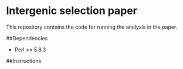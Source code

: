 # Intergenic selection paper

This repository contains the code for running the analysis in the paper.

##Dependencies

* Perl >= 5.8.3

##Instructions
